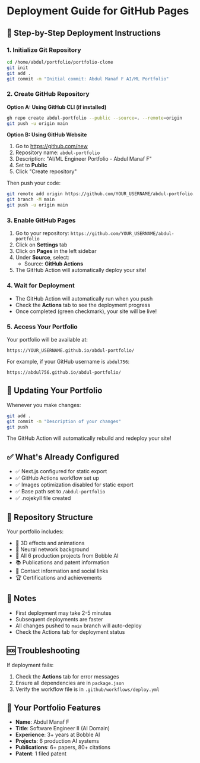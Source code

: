 # Deployment Guide for GitHub Pages

## 🚀 Step-by-Step Deployment Instructions

### 1. Initialize Git Repository
```bash
cd /home/abdul/portfolio/portfolio-clone
git init
git add .
git commit -m "Initial commit: Abdul Manaf F AI/ML Portfolio"
```

### 2. Create GitHub Repository

**Option A: Using GitHub CLI (if installed)**
```bash
gh repo create abdul-portfolio --public --source=. --remote=origin
git push -u origin main
```

**Option B: Using GitHub Website**
1. Go to https://github.com/new
2. Repository name: `abdul-portfolio`
3. Description: "AI/ML Engineer Portfolio - Abdul Manaf F"
4. Set to **Public**
5. Click "Create repository"

Then push your code:
```bash
git remote add origin https://github.com/YOUR_USERNAME/abdul-portfolio.git
git branch -M main
git push -u origin main
```

### 3. Enable GitHub Pages

1. Go to your repository: `https://github.com/YOUR_USERNAME/abdul-portfolio`
2. Click on **Settings** tab
3. Click on **Pages** in the left sidebar
4. Under **Source**, select:
   - Source: **GitHub Actions**
5. The GitHub Action will automatically deploy your site!

### 4. Wait for Deployment

- The GitHub Action will automatically run when you push
- Check the **Actions** tab to see the deployment progress
- Once completed (green checkmark), your site will be live!

### 5. Access Your Portfolio

Your portfolio will be available at:
```
https://YOUR_USERNAME.github.io/abdul-portfolio/
```

For example, if your GitHub username is `abdul756`:
```
https://abdul756.github.io/abdul-portfolio/
```

## 🔄 Updating Your Portfolio

Whenever you make changes:
```bash
git add .
git commit -m "Description of your changes"
git push
```

The GitHub Action will automatically rebuild and redeploy your site!

## ✅ What's Already Configured

- ✅ Next.js configured for static export
- ✅ GitHub Actions workflow set up
- ✅ Images optimization disabled for static export
- ✅ Base path set to `/abdul-portfolio`
- ✅ .nojekyll file created

## 🎯 Repository Structure

Your portfolio includes:
- 🎨 3D effects and animations
- 🧠 Neural network background
- 💼 All 6 production projects from Bobble AI
- 📚 Publications and patent information
- 📧 Contact information and social links
- 🏆 Certifications and achievements

## 📝 Notes

- First deployment may take 2-5 minutes
- Subsequent deployments are faster
- All changes pushed to `main` branch will auto-deploy
- Check the Actions tab for deployment status

## 🆘 Troubleshooting

If deployment fails:
1. Check the **Actions** tab for error messages
2. Ensure all dependencies are in `package.json`
3. Verify the workflow file is in `.github/workflows/deploy.yml`

## 🌟 Your Portfolio Features

- **Name**: Abdul Manaf F
- **Title**: Software Engineer II (AI Domain)
- **Experience**: 3+ years at Bobble AI
- **Projects**: 6 production AI systems
- **Publications**: 6+ papers, 80+ citations
- **Patent**: 1 filed patent
